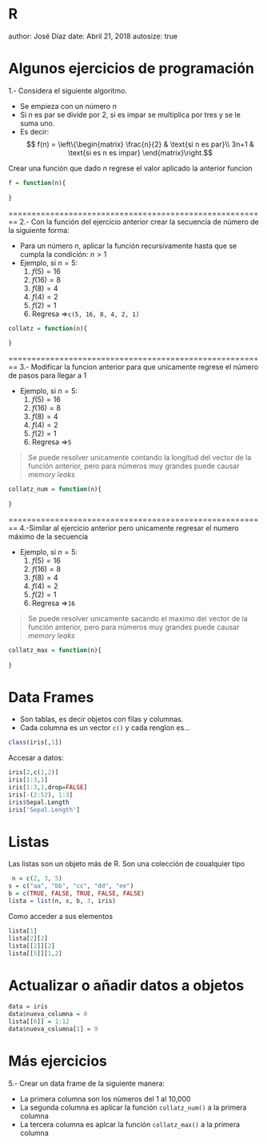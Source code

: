 R
========================================================
author: José Díaz
date: Abril 21, 2018
autosize: true

Algunos ejercicios de programación
========================================================
1.- Considera el siguiente algoritmo.
- Se empieza con un número $n$
- Si $n$ es par se divide por 2, si es impar se multiplica por tres y se le suma uno.
- Es decir:
$$ f(n) =  \left\{\begin{matrix}
\frac{n}{2} & \text{si n es par}\\ 
3n+1 & \text{si es n es impar}
\end{matrix}\right.$$

Crear una función que dado $n$ regrese el valor aplicado la anterior funcion

```r
f = function(n){
  
}
```

========================================================
2.- Con la función del ejercicio anterior crear la secuencia de número de la siguiente forma:
- Para un número $n$, aplicar la función recursivamente hasta que se cumpla la condición: $n>1$
- Ejemplo, si $n=5$:
    1. $f(5) = 16$
    2. $f(16) = 8$
    3. $f(8) = 4$
    4. $f(4) = 2$
    5. $f(2) = 1$
    6. Regresa =>`c(5, 16, 8, 4, 2, 1)`


```r
collatz = function(n){
  
}
```

========================================================
3.- Modificar la funcion anterior para que unicamente regrese el número de pasos para llegar a 1


- Ejemplo, si $n=5$:
    1. $f(5) = 16$
    2. $f(16) = 8$
    3. $f(8) = 4$
    4. $f(4) = 2$
    5. $f(2) = 1$
    6. Regresa =>`5`
    
> Se puede resolver unicamente contando la longitud del vector de la función anterior, pero para números muy grandes puede causar *memory leaks*


```r
collatz_num = function(n){
  
}
```

========================================================
4.-Similar al ejercicio anterior pero unicamente regresar el numero máximo de la secuencia

- Ejemplo, si $n=5$:
    1. $f(5) = 16$
    2. $f(16) = 8$
    3. $f(8) = 4$
    4. $f(4) = 2$
    5. $f(2) = 1$
    6. Regresa =>`16`

> Se puede resolver unicamente sacando el maximo del vector de la función anterior, pero para números muy grandes puede causar *memory leaks*


```r
collatz_max = function(n){
  
}
```


Data Frames
========================================================

- Son tablas, es decir objetos con filas y columnas.
- Cada columna es un vector `c()` y cada renglon es...

```r
class(iris[,1])
```
Accesar a datos:

```r
iris[2,c(1,2)]
iris[1:3,1]
iris[1:3,1,drop=FALSE]
iris[-(2:52), 1:3]
iris$Sepal.Length
iris['Sepal.Length']
```

Listas
========================================================
Las listas son un objeto más de R. Son una colección de coualquier tipo



```r
 n = c(2, 3, 5) 
s = c("aa", "bb", "cc", "dd", "ee") 
b = c(TRUE, FALSE, TRUE, FALSE, FALSE) 
lista = list(n, s, b, 3, iris)
```

Como acceder a sus elementos

```r
lista[1]
lista[2][2]
lista[[2]][2]
lista[[5]][1,2]
```

Actualizar o añadir datos a objetos
========================================================

```r
data = iris
data$nueva_columna = 0
lista[[6]] = 1:12
data$nueva_columna[1] = 9
```

Más ejercicios
========================================================
5.- Crear un data frame de la siguiente manera:

- La primera columna son los nùmeros del 1 al 10,000
- La segunda columna es aplicar la función `collatz_num()` a la primera columna
- La tercera columna es aplcar la función `collatz_max()` a la primera columna
